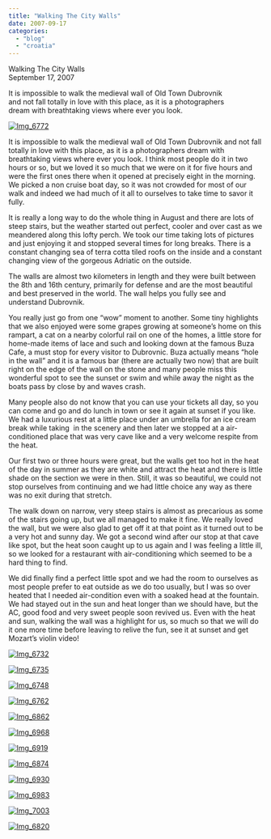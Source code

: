 ```yaml
---
title: "Walking The City Walls"
date: 2007-09-17
categories: 
  - "blog"
  - "croatia"
---
```


Walking The City Walls  
September 17, 2007

It is impossible to walk the medieval wall of Old Town Dubrovnik  
and not fall totally in love with this place, as it is a photographers  
dream with breathtaking views where ever you look.

<!--more-->

[![Img_6772](https://pub-ac94b3f306b24c0dba4238943c97f2e1.r2.dev/soultravelers3/images/2008/02/27/img_6772.png "Img_6772")](https://pub-ac94b3f306b24c0dba4238943c97f2e1.r2.dev/photos/uncategorized/2008/02/27/img_6772.png)

It is impossible to walk the medieval wall of Old Town Dubrovnik and not fall totally in love with this place, as it is a photographers dream with breathtaking views where ever you look. I think most people do it in two hours or so, but we loved it so much that we were on it for five hours and were the first ones there when it opened at precisely eight in the morning. We picked a non cruise boat day, so it was not crowded for most of our walk and indeed we had much of it all to ourselves to take time to savor it fully.

It is really a long way to do the whole thing in August and there are lots of steep stairs, but the weather started out perfect, cooler and over cast as we meandered along this lofty perch. We took our time taking lots of pictures and just enjoying it and stopped several times for long breaks. There is a constant changing sea of terra cotta tiled roofs on the inside and a constant changing view of the gorgeous Adriatic on the outside.

The walls are almost two kilometers in length and they were built between the 8th and 16th century, primarily for defense and are the most beautiful and best preserved in the world. The wall helps you fully see and understand Dubrovnik.

You really just go from one “wow” moment to another. Some tiny highlights that we also enjoyed were some grapes growing at someone’s home on this rampart, a cat on a nearby colorful rail on one of the homes, a little store for home-made items of lace and such and looking down at the famous Buza Cafe, a must stop for every visitor to Dubrovnic. Buza actually means “hole in the wall” and it is a famous bar (there are actually two now) that are built right on the edge of the wall on the stone and many people miss this wonderful spot to see the sunset or swim and while away the night as the boats pass by close by and waves crash.

Many people also do not know that you can use your tickets all day, so you can come and go and do lunch in town or see it again at sunset if you like. We had a luxurious rest at a little place under an umbrella for an ice cream break while taking  in the scenery and then later we stopped at a air-conditioned place that was very cave like and a very welcome respite from the heat.

Our first two or three hours were great, but the walls get too hot in the heat of the day in summer as they are white and attract the heat and there is little shade on the section we were in then. Still, it was so beautiful, we could not stop ourselves from continuing and we had little choice any way as there  
was no exit during that stretch.

The walk down on narrow, very steep stairs is almost as precarious as some of the stairs going up, but we all managed to make it fine. We really loved the wall, but we were also glad to get off it at that point as it turned out to be a very hot and sunny day. We got a second wind after our stop at that cave like spot, but the heat soon caught up to us again and I was feeling a little ill, so we looked for a restaurant with air-conditioning which seemed to be a hard thing to find.

We did finally find a perfect little spot and we had the room to ourselves as most people prefer to eat outside as we do too usually, but I was so over heated that I needed air-condition even with a soaked head at the fountain. We had stayed out in the sun and heat longer than we should have, but the AC, good food and very sweet people soon revived us. Even with the heat and sun, walking the wall was a highlight for us, so much so that we will do it one more time before leaving to relive the fun, see it at sunset and get Mozart’s violin video!

[![Img_6732](https://pub-ac94b3f306b24c0dba4238943c97f2e1.r2.dev/soultravelers3/images/2008/02/27/img_6732.png "Img_6732")](https://pub-ac94b3f306b24c0dba4238943c97f2e1.r2.dev/photos/uncategorized/2008/02/27/img_6732.png)

[![Img_6735](https://pub-ac94b3f306b24c0dba4238943c97f2e1.r2.dev/soultravelers3/images/2008/02/27/img_6735.png "Img_6735")](https://pub-ac94b3f306b24c0dba4238943c97f2e1.r2.dev/photos/uncategorized/2008/02/27/img_6735.png)

[![Img_6748](https://pub-ac94b3f306b24c0dba4238943c97f2e1.r2.dev/soultravelers3/images/2008/02/27/img_6748.png "Img_6748")](https://pub-ac94b3f306b24c0dba4238943c97f2e1.r2.dev/photos/uncategorized/2008/02/27/img_6748.png)

[![Img_6762](https://pub-ac94b3f306b24c0dba4238943c97f2e1.r2.dev/soultravelers3/images/2008/02/27/img_6762.png "Img_6762")](https://pub-ac94b3f306b24c0dba4238943c97f2e1.r2.dev/photos/uncategorized/2008/02/27/img_6762.png)

[![Img_6862](https://pub-ac94b3f306b24c0dba4238943c97f2e1.r2.dev/soultravelers3/images/2008/02/27/img_6862.png "Img_6862")](https://pub-ac94b3f306b24c0dba4238943c97f2e1.r2.dev/photos/uncategorized/2008/02/27/img_6862.png)

[](https://pub-ac94b3f306b24c0dba4238943c97f2e1.r2.dev/photos/uncategorized/2008/02/27/img_6862_2.png)

[![Img_6968](https://pub-ac94b3f306b24c0dba4238943c97f2e1.r2.dev/soultravelers3/images/2008/02/27/img_6968.png "Img_6968")](https://pub-ac94b3f306b24c0dba4238943c97f2e1.r2.dev/photos/uncategorized/2008/02/27/img_6968.png)

[![Img_6919](https://pub-ac94b3f306b24c0dba4238943c97f2e1.r2.dev/soultravelers3/images/2008/02/27/img_6919.png "Img_6919")](https://pub-ac94b3f306b24c0dba4238943c97f2e1.r2.dev/photos/uncategorized/2008/02/27/img_6919.png)

[![Img_6874](https://pub-ac94b3f306b24c0dba4238943c97f2e1.r2.dev/soultravelers3/images/2008/02/27/img_6874.png "Img_6874")](https://pub-ac94b3f306b24c0dba4238943c97f2e1.r2.dev/photos/uncategorized/2008/02/27/img_6874.png)

[![Img_6930](https://pub-ac94b3f306b24c0dba4238943c97f2e1.r2.dev/soultravelers3/images/2008/02/27/img_6930.png "Img_6930")](https://pub-ac94b3f306b24c0dba4238943c97f2e1.r2.dev/photos/uncategorized/2008/02/27/img_6930.png)

[![Img_6983](https://pub-ac94b3f306b24c0dba4238943c97f2e1.r2.dev/soultravelers3/images/2008/02/27/img_6983.png "Img_6983")](https://pub-ac94b3f306b24c0dba4238943c97f2e1.r2.dev/photos/uncategorized/2008/02/27/img_6983.png)

[![Img_7003](https://pub-ac94b3f306b24c0dba4238943c97f2e1.r2.dev/soultravelers3/images/2008/02/27/img_7003.png "Img_7003")](https://pub-ac94b3f306b24c0dba4238943c97f2e1.r2.dev/photos/uncategorized/2008/02/27/img_7003.png)

[![Img_6820](https://pub-ac94b3f306b24c0dba4238943c97f2e1.r2.dev/soultravelers3/images/2008/02/27/img_6820.png "Img_6820")](https://pub-ac94b3f306b24c0dba4238943c97f2e1.r2.dev/photos/uncategorized/2008/02/27/img_6820.png)
